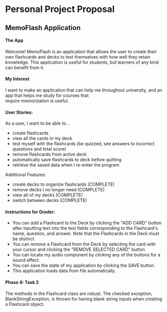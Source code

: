 # Personal Project Proposal

## MemoFlash Application


#### The App

Welcome! MemoFlash is an application that allows the user to create their own flashcards and decks to test themselves 
with how well they retain knowledge. This application is useful for students, but learners of any kind can benefit from it.

#### My Interest

I want to make an application that can help me throughout university, and an app that helps me study for courses that  
require memorization is useful.


#### User Stories:  

As a user, I want to be able to... 
- create flashcards
- view all the cards in my deck
- test myself with the flashcards (be quizzed, see answers to incorrect questions and total score)
- remove flashcards from active deck
- automatically save flashcards to deck before quitting
- retrieve the saved data when I re-enter the program

Additional Features: 
- create decks to organize flashcards (COMPLETE)
- remove decks I no longer need (COMPLETE)
- view all of my decks (COMPLETE)
- switch between decks (COMPLETE)

#### Instructions for Grader:
- You can *add* a Flashcard to the Deck by clicking the "ADD CARD" button after inputting text into the text fields 
corresponding to the Flashcard's name, question, and answer. Note that the Flashcards in the Deck must be distinct.
- You can *remove* a Flashcard from the Deck by selecting the card with your cursor and clicking the "REMOVE SELECTED 
CARD" button
- You can locate my audio component by clicking any of the buttons for a sound effect.
- You can save the state of my application by clicking the SAVE button.
- This application loads data from file automatically.

#### Phase 4: Task 2
The methods in the Flashcard class are robust. The checked exception, BlankStringException, is thrown for having blank string inputs when creating a Flashcard object.

